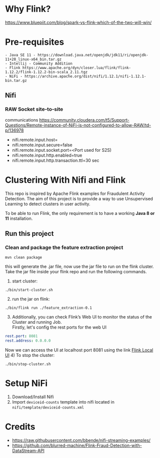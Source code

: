# Why Flink?

https://www.bluepiit.com/blog/spark-vs-flink-which-of-the-two-will-win/

# Pre-requisites

    - Java SE 11 - https://download.java.net/openjdk/jdk11/ri/openjdk-11+28_linux-x64_bin.tar.gz
    - Intellij - Community Addition
    - Flink https://www.apache.org/dyn/closer.lua/flink/flink-1.12.2/flink-1.12.2-bin-scala_2.11.tgz
    - NiFi - https://archive.apache.org/dist/nifi/1.12.1/nifi-1.12.1-bin.tar.gz

## Nifi

### RAW Socket site-to-site

  communications https://community.cloudera.com/t5/Support-Questions/Remote-instance-of-NiFi-is-not-configured-to-allow-RAW/td-p/136978
  
  - nifi.remote.input.host=<FQDN of Host>             
  - nifi.remote.input.secure=false                   
  - nifi.remote.input.socket.port=<Port used for S2S)
  - nifi.remote.input.http.enabled=true                
  - nifi.remote.input.http.transaction.ttl=30 sec

# Clustering With Nifi and Flink

This repo is inspired by  Apache Flink examples for Fraudulent Activity Detection. The aim of this project is to provide a way to use
Unsupervised Learning to detect clusters in user activity.


To be able to run Flink, the only requirement is to have a working **Java 8 or 11** installation.

## Run this project

### Clean and package the feature extraction project

```mvn
mvn clean package
```

this will generate the .jar file, now use the jar file to run on the flink cluster. Take the jar file inside your flink
repo and run the following commands.

1) start cluster:

```mvn
./bin/start-cluster.sh
```

2) run the jar on flink:

```mvn
./bin/flink run ./feature_extraction-0.1
```

3) Additionally, you can check Flink’s Web UI to monitor the status of the Cluster and running Job.
   <br>Firstly, let's config the rest ports for the web UI

```yml
rest.port: 8081
rest.address: 0.0.0.0

```

Now we can access the UI at localhost port 8081 using the link [Flink Local UI](http://localhost:8081)
4) To stop the cluster:

```mvn
./bin/stop-cluster.sh
```
# Setup NiFi
1) Download/Install Nifi
2) Import `deviceid-counts` template into nifi located in `nifi/template/deviceid-counts.xml`




# Credits
- https://raw.githubusercontent.com/bbende/nifi-streaming-examples/
- https://github.com/blurred-machine/Flink-Fraud-Detection-with-DataStream-API
